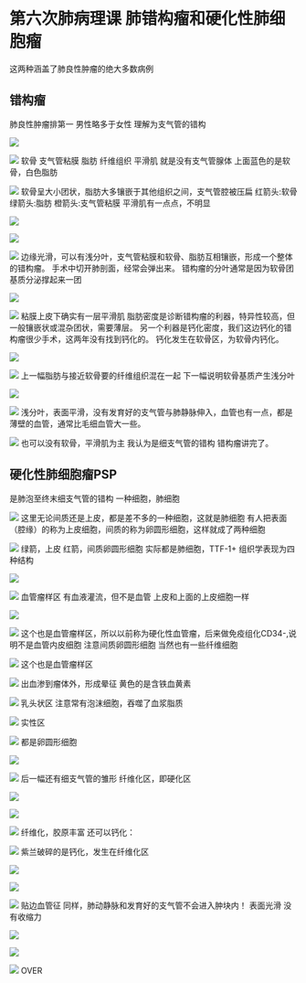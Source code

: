 # 第六次肺病理课 肺错构瘤和硬化性肺细胞瘤

这两种涵盖了肺良性肿瘤的绝大多数病例
## 错构瘤
肺良性肿瘤排第一
男性略多于女性
理解为支气管的错构

![](./_image/498173025228550070.jpg)

![](./_image/412017494295108853.jpg)
软骨 支气管粘膜 脂肪 纤维组织 平滑肌
就是没有支气管腺体
上面蓝色的是软骨，白色脂肪

![](./_image/767269524534671188.jpg)
软骨呈大小团状，脂肪大多镶嵌于其他组织之间，支气管腔被压扁
红箭头:软骨
绿箭头:脂肪
橙箭头:支气管粘膜
平滑肌有一点点，不明显

![](./_image/690761393649368764.jpg)

![](./_image/237564866304970971.jpg)

![](./_image/633445474135974839.jpg)
边缘光滑，可以有浅分叶，支气管粘膜和软骨、脂肪互相镶嵌，形成一个整体的错构瘤。
手术中切开肺剖面，经常会弹出来。
错构瘤的分叶通常是因为软骨团基质分泌撑起来一团

![](./_image/392393068058489030.jpg)

![](./_image/280362568677411542.jpg)
粘膜上皮下确实有一层平滑肌
脂肪密度是诊断错构瘤的利器，特异性较高，但一般镶嵌状或混杂团状，需要薄层。
另一个利器是钙化密度，我们这边钙化的错构瘤很少手术，这两年没有找到钙化的。
钙化发生在软骨区，为软骨内钙化。

![](./_image/855884094621444531.jpg)

![](./_image/543734828357631270.jpg)
上一幅脂肪与接近软骨要的纤维组织混在一起
下一幅说明软骨基质产生浅分叶

![](./_image/119664980239739398.jpg)

![](./_image/441659976188134815.jpg)
浅分叶，表面平滑，没有发育好的支气管与肺静脉伸入，血管也有一点，都是薄壁的血管，通常比毛细血管大一些。

![](./_image/591987040197034555.jpg)
也可以没有软骨，平滑肌为主
我认为是细支气管的错构
错构瘤讲完了。

## 硬化性肺细胞瘤PSP
是肺泡至终末细支气管的错构
一种细胞，肺细胞

![](./_image/477195981518891761.jpg)
这里无论间质还是上皮，都是差不多的一种细胞，这就是肺细胞
有人把表面（腔缘）的称为上皮细胞，间质的称为卵圆形细胞，这样就成了两种细胞

![](./_image/739047285528445925.jpg)
绿箭，上皮
红箭，间质卵圆形细胞
实际都是肺细胞，TTF-1+
组织学表现为四种结构

![](./_image/321209366285955365.jpg)

![](./_image/376448481987343741.jpg)
血管瘤样区
有血液灌流，但不是血管
上皮和上面的上皮细胞一样

![](./_image/626031467273210349.jpg)

![](./_image/856225565836920977.jpg)
这个也是血管瘤样区，所以以前称为硬化性血管瘤，后来做免疫组化CD34-,说明不是血管内皮细胞
注意间质卵圆形细胞
当然也有一些纤维细胞

![](./_image/840436244293975311.jpg)
这个也是血管瘤样区

![](./_image/562343438047548163.jpg)
出血渗到瘤体外，形成晕征
黄色的是含铁血黄素

![](./_image/902005775191223339.jpg)
乳头状区
注意常有泡沫细胞，吞噬了血浆脂质

![](./_image/511779214545981195.jpg)
实性区

![](./_image/282203697822239690.jpg)
都是卵圆形细胞

![](./_image/795188073734610330.jpg)

![](./_image/816891228300608476.jpg)
后一幅还有细支气管的雏形
纤维化区，即硬化区

![](./_image/311000848935732309.jpg)

![](./_image/588928429771470884.jpg)

![](./_image/563503192943383593.jpg)
纤维化，胶原丰富
还可以钙化：

![](./_image/863846129393324314.jpg)
紫兰破碎的是钙化，发生在纤维化区

![](./_image/636791634820114168.jpg)

![](./_image/92792326578508014.jpg)

![](./_image/125195785103778522.jpg)
贴边血管征
同样，肺动静脉和发育好的支气管不会进入肿块内！
表面光滑
没有收缩力

![](./_image/687636897121533922.jpg)

![](./_image/377700134096827194.jpg)

![](./_image/893730102972768013.jpg)
OVER







